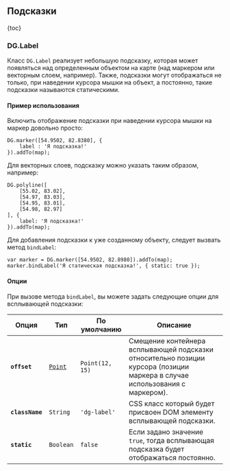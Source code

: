 ## Подсказки

{toc}

### DG.Label

Класс <code>DG.Label</code> реализует небольшую подсказку, которая может появляться над определенным объектом на карте
(над маркером или векторным слоем, например). Также, подсказки могут отображаться не только, при наведении курсора мышки
на объект, а постоянно, такие подсказки называются статическими.

#### Пример использования

Включить отображение подсказки при наведении курсора мышки на маркер довольно просто:

    DG.marker([54.9502, 82.8380], {
        label : 'Я подсказка!'
    }).addTo(map);

Для векторных слоев, подсказку можно указать таким образом, например:

    DG.polyline([
        [55.02, 83.02],
        [54.97, 83.03],
        [54.95, 83.01],
        [54.98, 82.97]
    ], {
        label: 'Я подсказка!'
    }).addTo(map);

Для добавления подсказки к уже созданному объекту, следует вызвать метод <code>bindLabel</code>:

    var marker = DG.marker([54.9502, 82.8980]).addTo(map);
    marker.bindLabel('Я статическая подсказка!', { static: true });

<!--
TODO: JSAPI-3564    
Отображение автономной статической подсказки на карте:
    
    DG.label('Я автономная подсказка!')
        .setLatLng([54.9502, 82.8980]);
        .addTo(map);

#### Создание
...
-->

#### Опции

При вызове метода <code>bindLabel</code>, вы можете задать следующие опции для всплывающей подсказки:

<table>
    <thead>
        <tr>
            <th>Опция</th>
            <th>Тип</th>
            <th>По умолчанию</th>
            <th>Описание</th>
        </tr>
    </thead>
    <tbody>
        <tr>
            <td><b><code>offset</code></b></td>
            <td><code><a href="/doc/maps/ru/manual/basic-types#dgpoint">Point</a></code></td>
            <td><nobr><code>Point(12, 15)</code></nobr></td>
            <td>Смещение контейнера всплывающей подсказки относительно позиции курсора (позиции маркера в случае
                использования с маркером).</td>
        </tr>
        <tr>
            <td><b><code>className</code></b></td>
            <td><code>String</code></td>
            <td><code>'dg-label'</code></td>
            <td>CSS класс который будет присвоен DOM элементу всплывающей подсказки.</td>
        </tr>
        <tr id="label-static">
            <td><b><code>static</code></b></td>
            <td><code>Boolean</code></td>
            <td><code>false</code></td>
            <td>Если задано значение <code>true</code>, тогда всплывающая подсказка будет отображаться постоянно.</td>
        </tr>
    </tbody>
</table>

<!--
TODO: JSAPI-3564
#### Методы

<table>
    <thead>
        <tr>
            <th>Метод</th>
            <th>Возвращает</th>
            <th>Описание</th>
        </tr>
    </thead>
    <tbody>
        <tr>
            <td><code><b>setContent</b>(&lt;String&gt; content)</code></td>
            <td><code>this</code></td>
            <td>Устанавливает содержимое всплывающей подсказки.</td>
        </tr>
        <tr>
            <td><code><b>setLatLng</b>(&lt;<a href="/doc/maps/ru/manual/basic-types#dglatlng">LatLng</a>&gt; latlng)</code></td>
            <td><code>this</code></td>
            <td>Устанавливает географические координаты подсказки.</td>
        </tr>
        <tr>
            <td><code><b>getLatLng</b>(
                <nobr>&lt;<a href="/doc/maps/ru/manual/basic-types#dglatlng">LatLng</a>&gt; <i>latlng</i> )</nobr>
            </code></td>
            <td><code>this</code></td>
            <td>Возвращает географические координаты подсказки.</td>
        </tr>
    </tbody>
</table>
-->
